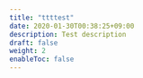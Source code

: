 ```yaml
---
title: "ttttest"
date: 2020-01-30T00:38:25+09:00
description: Test description
draft: false
weight: 2
enableToc: false
---
```

